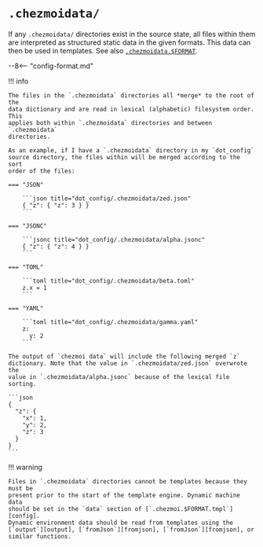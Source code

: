 # `.chezmoidata/`

If any `.chezmoidata/` directories exist in the source state, all files within
them are interpreted as structured static data in the given formats. This data
can then be used in templates. See also [`.chezmoidata.$FORMAT`][data-format].

--8<-- "config-format.md"

!!! info

    The files in the `.chezmoidata` directories all *merge* to the root of the
    data dictionary and are read in lexical (alphabetic) filesystem order. This
    applies both within `.chezmoidata` directories and between `.chezmoidata`
    directories.

    As an example, if I have a `.chezmoidata` directory in my `dot_config`
    source directory, the files within will be merged according to the sort
    order of the files:

    === "JSON"

        ```json title="dot_config/.chezmoidata/zed.json"
        { "z": { "z": 3 } }
        ```

    === "JSONC"

        ```jsonc title="dot_config/.chezmoidata/alpha.jsonc"
        { "z": { "z": 4 } }
        ```

    === "TOML"

        ```toml title="dot_config/.chezmoidata/beta.toml"
        z.x = 1
        ```

    === "YAML"

        ```toml title="dot_config/.chezmoidata/gamma.yaml"
        z:
          y: 2
        ```

    The output of `chezmoi data` will include the following merged `z`
    dictionary. Note that the value in `.chezmoidata/zed.json` overwrote the
    value in `.chezmoidata/alpha.jsonc` because of the lexical file sorting.

    ```json
    {
      "z": {
        "x": 1,
        "y": 2,
        "z": 3
      }
    }
    ```

!!! warning

    Files in `.chezmoidata` directories cannot be templates because they must be
    present prior to the start of the template engine. Dynamic machine data
    should be set in the `data` section of [`.chezmoi.$FORMAT.tmpl`][config].
    Dynamic environment data should be read from templates using the
    [`output`][output], [`fromJson`][fromjson], [`fromJson`][fromjson], or
    similar functions.

[data-format]: /reference/special-files/chezmoidata-format.md
[config]: /reference/special-files/chezmoidata-format.md
[fromjson]: /reference/templates/functions/fromJson.md
[fromyaml]: /reference/templates/functions/fromYaml.md
[output]: /reference/templates/functions/output.md
